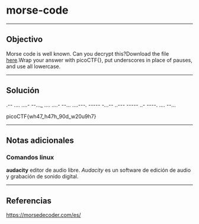 # morse-code

---
## Objectivo

Morse code is well known. Can you decrypt this?Download the file [here](https://artifacts.picoctf.net/c/235/morse_chal.wav).Wrap your answer with picoCTF{}, put underscores in place of pauses, and use all lowercase.

---
## Solución

.-- .... ....- --..._ .... ....- --... ...._---. ----- -.._.-- ..--- ----- ..- ----. .... --...

picoCTF{wh47_h47h_90d_w20u9h7}

---
## Notas adicionales

### Comandos linux

**audacity**  editor de audio libre. _Audacity_ es un software de edición de audio y grabación de sonido digital.

---
## Referencias
https://morsedecoder.com/es/